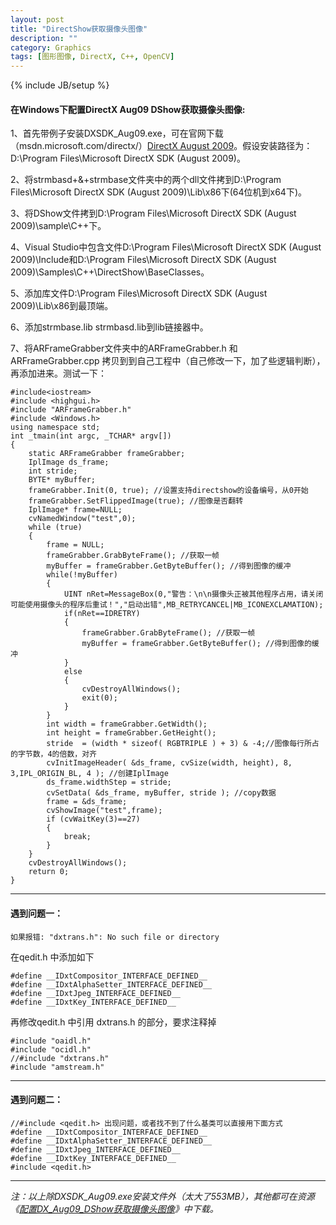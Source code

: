 ```yaml
---
layout: post
title: "DirectShow获取摄像头图像"
description: ""
category: Graphics
tags: [图形图像, DirectX, C++, OpenCV]
---
```

{% include JB/setup %}

#### 在Windows下配置DirectX Aug09 DShow获取摄像头图像:

1、首先带例子安装DXSDK_Aug09.exe，可在官网下载（msdn.microsoft.com/directx/）[DirectX August 2009](http://download.microsoft.com/download/4/C/F/4CFED5F5-B11C-4159-9ADC-E133B7E42E5C/DXSDK_Aug09.exe)。假设安装路径为：D:\Program Files\Microsoft DirectX SDK (August 2009)。

2、将strmbasd+&+strmbase文件夹中的两个dll文件拷到D:\Program Files\Microsoft DirectX SDK (August 2009)\Lib\x86下(64位机到x64下)。

3、将DShow文件拷到D:\Program Files\Microsoft DirectX SDK (August 2009)\sample\C++下。

4、Visual Studio中包含文件D:\Program Files\Microsoft DirectX SDK (August 2009)\Include和D:\Program Files\Microsoft DirectX SDK (August 2009)\Samples\C++\DirectShow\BaseClasses。

5、添加库文件D:\Program Files\Microsoft DirectX SDK (August 2009)\Lib\x86到最顶端。

6、添加strmbase.lib strmbasd.lib到lib链接器中。

7、将ARFrameGrabber文件夹中的ARFrameGrabber.h 和 ARFrameGrabber.cpp 拷贝到到自己工程中（自己修改一下，加了些逻辑判断），再添加进来。测试一下：

```c_cpp
#include<iostream>  
#include <highgui.h>  
#include "ARFrameGrabber.h"  
#include <Windows.h>  
using namespace std;  
int _tmain(int argc, _TCHAR* argv[])  
{  
    static ARFrameGrabber frameGrabber;  
    IplImage ds_frame;  
    int stride;  
    BYTE* myBuffer;  
    frameGrabber.Init(0, true); //设置支持directshow的设备编号，从0开始  
    frameGrabber.SetFlippedImage(true); //图像是否翻转  
    IplImage* frame=NULL;  
    cvNamedWindow("test",0);  
    while (true)  
    {  
        frame = NULL;  
        frameGrabber.GrabByteFrame(); //获取一帧  
        myBuffer = frameGrabber.GetByteBuffer(); //得到图像的缓冲  
        while(!myBuffer)  
        {  
            UINT nRet=MessageBox(0,"警告：\n\n摄像头正被其他程序占用，请关闭可能使用摄像头的程序后重试！","启动出错",MB_RETRYCANCEL|MB_ICONEXCLAMATION);  
            if(nRet==IDRETRY)  
            {  
                frameGrabber.GrabByteFrame(); //获取一帧  
                myBuffer = frameGrabber.GetByteBuffer(); //得到图像的缓冲  
            }  
            else  
            {  
                cvDestroyAllWindows();  
                exit(0);  
            }  
        }  
        int width = frameGrabber.GetWidth();  
        int height = frameGrabber.GetHeight();  
        stride  = (width * sizeof( RGBTRIPLE ) + 3) & -4;//图像每行所占的字节数，4的倍数，对齐  
        cvInitImageHeader( &ds_frame, cvSize(width, height), 8, 3,IPL_ORIGIN_BL, 4 ); //创建IplImage  
        ds_frame.widthStep = stride;  
        cvSetData( &ds_frame, myBuffer, stride ); //copy数据  
        frame = &ds_frame;  
        cvShowImage("test",frame);  
        if (cvWaitKey(3)==27)  
        {  
            break;  
        }  
    }  
    cvDestroyAllWindows();  
    return 0;  
}
```

----

#### 遇到问题一：

```c_cpp
如果报错: "dxtrans.h": No such file or directory
```

在qedit.h 中添加如下

```c_cpp
#define __IDxtCompositor_INTERFACE_DEFINED__   
#define __IDxtAlphaSetter_INTERFACE_DEFINED__   
#define __IDxtJpeg_INTERFACE_DEFINED__   
#define __IDxtKey_INTERFACE_DEFINED__  
```

再修改qedit.h 中引用 dxtrans.h 的部分，要求注释掉

```c_cpp
#include "oaidl.h"  
#include "ocidl.h"  
//#include "dxtrans.h"  
#include "amstream.h"  
```

----

#### 遇到问题二：

```c_cpp
//#include <qedit.h> 出现问题，或者找不到了什么基类可以直接用下面方式  
#define __IDxtCompositor_INTERFACE_DEFINED__   
#define __IDxtAlphaSetter_INTERFACE_DEFINED__   
#define __IDxtJpeg_INTERFACE_DEFINED__   
#define __IDxtKey_INTERFACE_DEFINED__   
#include <qedit.h>
```

---
*注：以上除DXSDK_Aug09.exe安装文件外（太大了553MB），其他都可在资源《[配置DX_Aug09_DShow获取摄像头图像](http://download.csdn.net/download/waterstrong/3981334)》中下载。*
